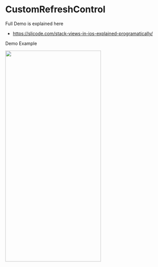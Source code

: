 # CustomRefreshControl

Full Demo is explained here

  - https://slicode.com/stack-views-in-ios-explained-programatically/
  
  
  Demo Example
  
 <img src="https://slicode.com/wp-content/uploads/2017/03/CollectionViewBottonRefresh.gif" width="300" height="660">

